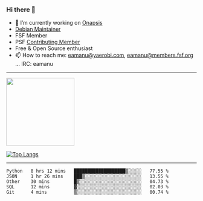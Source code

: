 ### Hi there 👋


- 🔭 I’m currently working on [Onapsis](http://onapsis.com)
- [Debian Maintainer](https://qa.debian.org/developer.php?login=eamanu%40yaerobi.com)
- FSF Member
- PSF [Contributing Member](https://www.python.org/psf/membership/#what-membership-classes-are-there)
- Free & Open Source enthusiast 
- 📫 How to reach me: eamanu@yaerobi.com, eamanu@members.fsf.org ... IRC: eamanu

---

<img height="180em" src="https://github-readme-stats.vercel.app/api?theme=dark&username=eamanu&show_icons=true&hide_border=true&&count_private=true&include_all_commits=true" />

[![Top Langs](https://github-readme-stats.vercel.app/api/top-langs/?theme=dark&username=eamanu&layout=compact)](https://github.com/anuraghazra/github-readme-stats)

---

<!--START_SECTION:waka-->
```text
Python   8 hrs 12 mins   ███████████████████▒░░░░░   77.55 % 
JSON     1 hr 26 mins    ███▒░░░░░░░░░░░░░░░░░░░░░   13.55 % 
Other    30 mins         █▒░░░░░░░░░░░░░░░░░░░░░░░   04.73 % 
SQL      12 mins         ▓░░░░░░░░░░░░░░░░░░░░░░░░   02.03 % 
Git      4 mins          ▒░░░░░░░░░░░░░░░░░░░░░░░░   00.74 % 
```
<!--END_SECTION:waka-->
